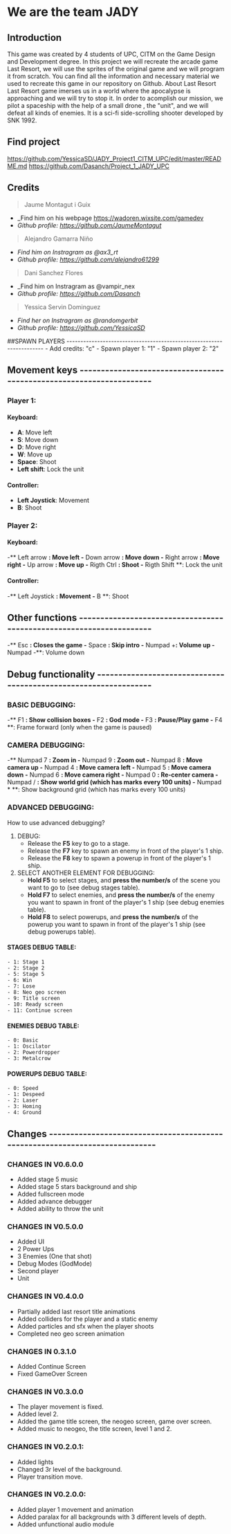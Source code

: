 ﻿# We are the team JADY

## Introduction
This game was created by 4 students of UPC, CITM on the Game Design and Development degree.
In this project we will recreate the arcade game Last Resort, 
we will use the sprites of the original game and we will program it from scratch.
You can find all the information and necessary material we used to recreate this game in our repository on Github.
About Last Resort
Last Resort game imerses us in a world where the apocalypse is approaching and we will try to stop it.
In order to acomplish our mission, we pilot a spaceship with the help of a small drone , the "unit",
and we will defeat all kinds of enemies.
It is a sci-fi side-scrolling shooter developed by SNK 1992.


## Find project
https://github.com/YessicaSD/JADY_Project1_CITM_UPC/edit/master/README.md
https://github.com/Dasanch/Project_1_JADY_UPC


## Credits

> Jaume Montagut i Guix
* _Find him on his webpage https://wadoren.wixsite.com/gamedev
* _Github profile: https://github.com/JaumeMontagut_

> Alejandro Gamarra Niño
* _Find him on Instragram as @ax3_rt_
* _Github profile: https://github.com/alejandro61299_

> Dani Sanchez Flores
* _Find him on Instragram as @vampir_nex
* _Github profile: https://github.com/Dasanch_

> Yessica Servin Dominguez          
* _Find her on Instragram as @randomgerbit_
* _Github profile: https://github.com/YessicaSD_

##SPAWN PLAYERS ---------------------------------------------------------------------
	- Add credits: "c"
	- Spawn player 1: "1"
	- Spawn player 2: "2"

## Movement keys --------------------------------------------------------------------
### Player 1:
#### Keyboard:
- **A**: Move left
- **S**: Move down
- **D**: Move right
- **W**: Move up
- **Space**: Shoot
- **Left shift**: Lock the unit
#### Controller:
- **Left Joystick**: Movement
- **B**: Shoot

### Player 2:
#### Keyboard:
-** Left arrow **: Move left
-** Down arrow **: Move down
-** Right arrow **: Move right
-** Up arrow **: Move up
-** Rigth Ctrl **: Shoot
-** Rigth Shift **: Lock the unit
#### Controller:
-** Left Joystick **: Movement
-** B **: Shoot


## Other functions --------------------------------------------------------------------
-** Esc **: Closes the game
-** Space **: Skip intro
-** Numpad +**: Volume up
-** Numpad -**: Volume down

## Debug functionality ----------------------------------------------------------------

### BASIC DEBUGGING:
-** F1 **: Show collision boxes
-** F2 **: God mode
-** F3 **: Pause/Play game
-** F4 **: Frame forward (only when the game is paused)


### CAMERA DEBUGGING:
-** Numpad 7 **: Zoom in
-** Numpad 9 **: Zoom out
-** Numpad 8 **: Move camera up
-** Numpad 4 **: Move camera left
-** Numpad 5 **: Move camera down
-** Numpad 6 **: Move camera right
-** Numpad 0 **: Re-center camera
-** Numpad / **: Show world grid (which has marks every 100 units)
-** Numpad * **: Show background grid (which has marks every 100 units)

### ADVANCED DEBUGGING:
How to use advanced debugging?
1. DEBUG:
   - Release the **F5** key to go to a stage.
   - Release the **F7** key to spawn an enemy in front of the player's 1 ship.
   - Release the **F8** key to spawn a powerup in front of the player's 1 ship.
2. SELECT ANOTHER ELEMENT FOR DEBUGGING:
   - **Hold F5** to select stages, and **press the number/s** of the scene you want to go to (see debug stages table).
   - **Hold F7** to select enemies, and **press the number/s** of the enemy you want to spawn in front of the player's 1 ship (see debug enemies table).
   - **Hold F8** to select powerups, and **press the number/s** of the powerup you want to spawn in front of the player's 1 ship (see debug powerups table).

#### STAGES DEBUG TABLE:
	- 1: Stage 1
	- 2: Stage 2
	- 5: Stage 5
	- 6: Win
	- 7: Lose
	- 8: Neo geo screen
	- 9: Title screen
	- 10: Ready screen
	- 11: Continue screen

#### ENEMIES DEBUG TABLE:
	- 0: Basic
	- 1: Oscilator
	- 2: Powerdropper
	- 3: Metalcrow

#### POWERUPS DEBUG TABLE:
	- 0: Speed
	- 1: Despeed
	- 2: Laser
	- 3: Homing
	- 4: Ground

## Changes ----------------------------------------------------------------------------

### CHANGES IN V0.6.0.0
- Added stage 5 music
- Added stage 5 stars background and ship
- Added fullscreen mode
- Added advance debugger
- Added ability to throw the unit

### CHANGES IN V0.5.0.0
- Added UI
- 2 Power Ups
- 3 Enemies (One that shot)
- Debug Modes (GodMode)
- Second player
- Unit

### CHANGES IN V0.4.0.0
- Partially added last resort title animations
- Added colliders for the player and a static enemy
- Added particles and sfx when the player shoots
- Completed neo geo screen animation
 
### CHANGES IN 0.3.1.0
- Added Continue Screen
- Fixed GameOver Screen

### CHANGES IN V0.3.0.0
- The player movement is fixed. 
- Added level 2.
- Added the game title screen, the neogeo screen, game over screen. 
- Added music to neogeo, the title screen, level 1 and 2.

### CHANGES IN V0.2.0.1:
- Added lights
- Changed 3r level of the background.
- Player transition move.

### CHANGES IN V0.2.0.0:
- Added player 1 movement and animation
- Added paralax for all backgrounds with 3 different levels of depth.
- Added unfunctional audio module

